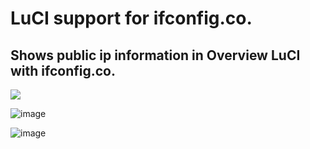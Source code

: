 # LuCI support for ifconfig.co.

## Shows public ip information in Overview LuCI with ifconfig.co.

<a target="_blank" href="https://github.com/animegasan/luci-app-ipinfo/releases"><img src="https://img.shields.io/github/downloads/animegasan/luci-app-ipinfo/total?label=Total%20Download&labelColor=blue&style=for-the-badge"></a>

![image](https://github.com/animegasan/luci-app-ipinfo/assets/14136053/5d5879a7-716f-4e87-b2c2-ca8615cfba9d)

![image](https://github.com/animegasan/luci-app-ipinfo/assets/14136053/f1970b49-2460-4602-8cdf-299bcea282c9)
